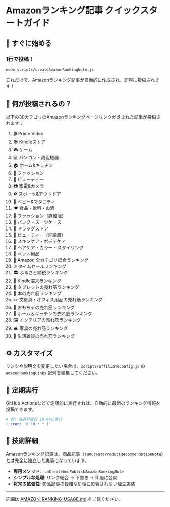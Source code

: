 # Amazonランキング記事 クイックスタートガイド

## 🚀 すぐに始める

### 1行で投稿！

```bash
node scripts/createAmazonRankingNote.js
```

これだけで、Amazonランキング記事が自動的に作成され、即座に投稿されます！

## 📝 何が投稿されるの？

以下の30カテゴリのAmazonランキングページリンクが含まれた記事が投稿されます：

1. 🎬 Prime Video
2. 📚 Kindleストア
3. 🎮 ゲーム
4. 💻 パソコン・周辺機器
5. 🏠 ホーム&キッチン
6. 👗 ファッション
7. 💄 ビューティー
8. 📷 家電&カメラ
9. ⚽ スポーツ&アウトドア
10. 👶 ベビー&マタニティ
11. 🍽️ 食品・飲料・お酒
12. 👔 ファッション（詳細版）
13. 👜 バッグ・スーツケース
14. 💊 ドラッグストア
15. 💅 ビューティー（詳細版）
16. 🧴 スキンケア・ボディケア
17. 💇 ヘアケア・カラー・スタイリング
18. 🐾 ペット用品
19. 🌟 Amazon 全カテゴリ総合ランキング
20. ⏰ タイムセールランキング
21. 🏛️ ふるさと納税ランキング
22. 📱 Kindle端末ランキング
23. 📲 タブレットの売れ筋ランキング
24. 📕 本の売れ筋ランキング
25. ✏️ 文房具・オフィス用品の売れ筋ランキング
26. 🧸 おもちゃの売れ筋ランキング
27. 🍳 ホーム＆キッチンの売れ筋ランキング
28. 🖼️ インテリアの売れ筋ランキング
29. 🛋️ 家具の売れ筋ランキング
30. 🧹 生活雑貨の売れ筋ランキング

## ⚙️ カスタマイズ

リンクや説明文を変更したい場合は、`scripts/affiliateConfig.js` の `amazonRankingLinks` 配列を編集してください。

## 📅 定期実行

GitHub Actionsなどで定期的に実行すれば、自動的に最新のランキング情報を投稿できます。

```yaml
# 例: 毎週月曜日 10:00に実行
- cron: '0 10 * * 1'
```

## 🔧 技術詳細

Amazonランキング記事は、商品記事（`runCreateProductRecommendationNote`）とは完全に独立した実装になっています。

- **専用メソッド**: `runCreateAndPublishAmazonRankingNote`
- **シンプルな処理**: リンク結合 → 下書き → 即座に公開
- **将来の拡張性**: 商品記事の複雑な処理に影響されない独立実装

---

詳細は [AMAZON_RANKING_USAGE.md](./AMAZON_RANKING_USAGE.md) をご覧ください。

